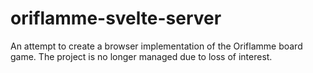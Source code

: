 # oriflamme-svelte-server
An attempt to create a browser implementation of the Oriflamme board game. The project is no longer managed due to loss of interest.
